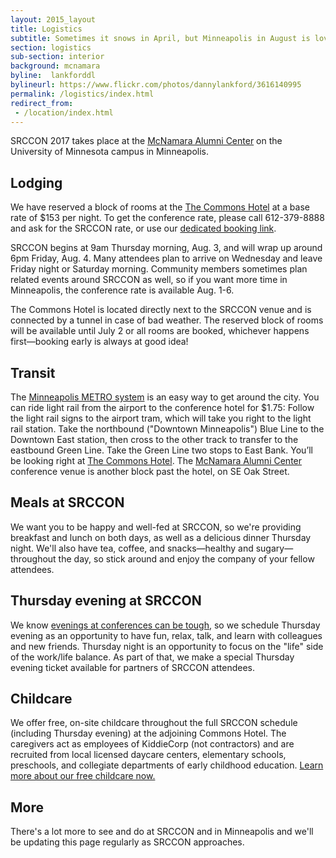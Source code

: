 ```yaml
---
layout: 2015_layout
title: Logistics
subtitle: Sometimes it snows in April, but Minneapolis in August is lovely, as is our light-filled venue.
section: logistics
sub-section: interior
background: mcnamara
byline:  lankforddl
bylineurl: https://www.flickr.com/photos/dannylankford/3616140995
permalink: /logistics/index.html
redirect_from:
 - /location/index.html
---
```

SRCCON 2017 takes place at the <a href="https://www.google.com/maps/place/mcnamara+alumni+center/@44.975251,-93.227871,15z/data=!4m2!3m1!1s0x0:0x5f984f594ceab6ad?sa=X&ei=9qzmVISFC4iegwTskYDYCg&ved=0CIcBEPwSMBA">McNamara Alumni Center</a> on the University of Minnesota campus in Minneapolis.

## Lodging

We have reserved a block of rooms at the [The Commons Hotel](http://www.commonshotel.com) at a base rate of $153 per night. To get the conference rate, please call 612-379-8888 and ask for the SRCCON rate, or use our [dedicated booking link](https://gc.synxis.com/rez.aspx?Hotel=76179&Chain=21643&template=RBE&shell=RBE&start=availresults&arrive=8/1/2017&depart=8/6/2017&adult=1&child=0&group=080117SRCC). 

SRCCON begins at 9am Thursday morning, Aug. 3, and will wrap up around 6pm Friday, Aug. 4. Many attendees plan to arrive on Wednesday and leave Friday night or Saturday morning. Community members sometimes plan related events around SRCCON as well, so if you want more time in Minneapolis, the conference rate is available Aug. 1-6.

The Commons Hotel is located directly next to the SRCCON venue and is connected by a tunnel in case of bad weather. The reserved block of rooms will be available until July 2 or all rooms are booked, whichever happens first—booking early is always at good idea!

## Transit
The [Minneapolis METRO system](http://www.metrotransit.org/metro-system) is an easy way to get around the city. You can ride light rail from the airport to the conference hotel for $1.75: Follow the light rail signs to the airport tram, which will take you right to the light rail station. Take the northbound ("Downtown Minneapolis") Blue Line to the Downtown East station, then cross to the other track to transfer to the eastbound Green Line. Take the Green Line two stops to East Bank. You’ll be looking right at [The Commons Hotel](http://www.commonshotel.com). The [McNamara Alumni Center](http://www.mac-events.org/) conference venue is another block past the hotel, on SE Oak Street.

## Meals at SRCCON
We want you to be happy and well-fed at SRCCON, so we're providing breakfast and lunch on both days, as well as a delicious dinner Thursday night. We'll also have tea, coffee, and snacks—healthy and sugary—throughout the day, so stick around and enjoy the company of your fellow attendees.

## Thursday evening at SRCCON
We know [evenings at conferences can be tough](https://opennews.org/blog/srccon-thursday/), so we schedule Thursday evening as an opportunity to have fun, relax, talk, and learn with colleagues and new friends. Thursday night is an opportunity to focus on the "life" side of the work/life balance. As part of that, we make a special Thursday evening ticket available for partners of SRCCON attendees.   

## Childcare
We offer free, on-site childcare throughout the full SRCCON schedule (including Thursday evening) at the adjoining Commons Hotel. The caregivers act as employees of KiddieCorp (not contractors) and are recruited from local licensed daycare centers, elementary schools, preschools, and collegiate departments of early childhood education. [Learn more about our free childcare now.](/childcare)

## More
There's a lot more to see and do at SRCCON and in Minneapolis and we'll be updating this page regularly as SRCCON approaches.
